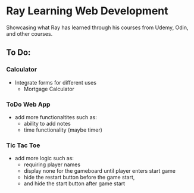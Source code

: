 # Ray Learning Web Development

Showcasing what Ray has learned through his courses from Udemy, Odin, and other courses.

## To Do:
### Calculator
- Integrate forms for different uses
    - Mortgage Calculator

### ToDo Web App
- add more functionaltites such as:
    - ability to add notes
    - time functionality (maybe timer)

### Tic Tac Toe
- add more logic such as:
    - requiring player names
    - display none for the gameboard until player enters start game
    - hide the restart button before the game start, 
    - and hide the start button after game start
